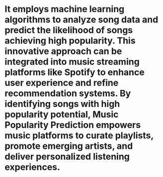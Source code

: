 # It employs machine learning algorithms to analyze song data and predict the likelihood of songs achieving high popularity. This innovative approach can be integrated into music streaming platforms like Spotify to enhance user experience and refine recommendation systems. By identifying songs with high popularity potential, Music Popularity Prediction empowers music platforms to curate playlists, promote emerging artists, and deliver personalized listening experiences.

